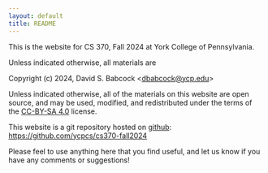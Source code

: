 ```yaml
---
layout: default
title: README
---
```


This is the website for CS 370, Fall 2024 at York College of
Pennsylvania.

Unless indicated otherwise, all materials are

Copyright (c) 2024, David S. Babcock &lt;<dbabcock@ycp.edu>&gt;

Unless indicated otherwise, all of the materials on this website are open source, and may be used, modified, and redistributed under the terms of the [CC-BY-SA 4.0](http://creativecommons.org/licenses/by-sa/4.0/) license.

This website is a git repository hosted on [github](https://github.com): <https://github.com/ycpcs/cs370-fall2024>

Please feel to use anything here that you find useful,
and let us know if you have any comments or suggestions!

